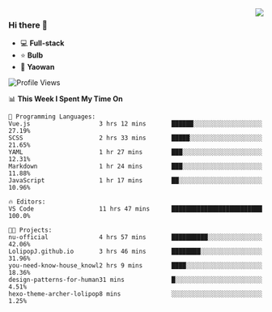 <img  align="right" src="https://github-readme-stats.vercel.app/api?username=LolipopJ&show_icons=true&count_private=true&hide_title=true&include_all_commits=true&theme=vue">

### Hi there 👋

- :computer: **Full-stack**
- :star: **Bulb**
- :pill: **Yaowan**

<!--START_SECTION:waka-->
![Profile Views](http://img.shields.io/badge/Profile%20Views-1-blue)

📊 **This Week I Spent My Time On** 

```text
💬 Programming Languages: 
Vue.js                   3 hrs 12 mins       ██████░░░░░░░░░░░░░░░░░░░   27.19% 
SCSS                     2 hrs 33 mins       █████░░░░░░░░░░░░░░░░░░░░   21.65% 
YAML                     1 hr 27 mins        ███░░░░░░░░░░░░░░░░░░░░░░   12.31% 
Markdown                 1 hr 24 mins        ███░░░░░░░░░░░░░░░░░░░░░░   11.88% 
JavaScript               1 hr 17 mins        ██░░░░░░░░░░░░░░░░░░░░░░░   10.96%

🔥 Editors: 
VS Code                  11 hrs 47 mins      █████████████████████████   100.0%

🐱‍💻 Projects: 
nu-official              4 hrs 57 mins       ██████████░░░░░░░░░░░░░░░   42.06% 
LolipopJ.github.io       3 hrs 46 mins       ████████░░░░░░░░░░░░░░░░░   31.96% 
you-need-know-house_knowl2 hrs 9 mins        ████░░░░░░░░░░░░░░░░░░░░░   18.36% 
design-patterns-for-human31 mins             █░░░░░░░░░░░░░░░░░░░░░░░░   4.51% 
hexo-theme-archer-lolipop8 mins              ░░░░░░░░░░░░░░░░░░░░░░░░░   1.25%

```


<!--END_SECTION:waka-->
